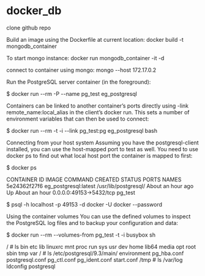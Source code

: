 # docker_db
clone github repo

Build an image using the Dockerfile at current location:
docker build -t mongodb_container

To start mongo instance:
docker run mongodb_container -it -d

connect to container using mongo:
mongo --host 172.17.0.2

Run the PostgreSQL server container (in the foreground):

$ docker run --rm -P --name pg_test eg_postgresql

Containers can be linked to another container’s ports directly using -link remote_name:local_alias in the client’s docker run. This sets a number of environment variables that can then be used to connect:

$ docker run --rm -t -i --link pg_test:pg eg_postgresql bash

Connecting from your host system
Assuming you have the postgresql-client installed, you can use the host-mapped port to test as well. You need to use docker ps to find out what local host port the container is mapped to first:

$ docker ps

CONTAINER ID        IMAGE                  COMMAND                CREATED             STATUS              PORTS                                      NAMES
5e24362f27f6        eg_postgresql:latest   /usr/lib/postgresql/   About an hour ago   Up About an hour    0.0.0.0:49153->5432/tcp                    pg_test

$ psql -h localhost -p 49153 -d docker -U docker --password

Using the container volumes
You can use the defined volumes to inspect the PostgreSQL log files and to backup your configuration and data:

$ docker run --rm --volumes-from pg_test -t -i busybox sh

/ # ls
bin      etc      lib      linuxrc  mnt      proc     run      sys      usr
dev      home     lib64    media    opt      root     sbin     tmp      var
/ # ls /etc/postgresql/9.3/main/
environment      pg_hba.conf      postgresql.conf
pg_ctl.conf      pg_ident.conf    start.conf
/tmp # ls /var/log
ldconfig    postgresql

